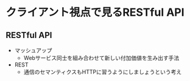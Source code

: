 # クライアント視点で見るRESTful API
## RESTful API
- マッシュアップ
  - Webサービス同士を組み合わせて新しい付加価値を生み出す手法
- REST
  - 通信のセマンティクスもHTTPに習うようにしましょうという考え

